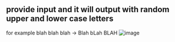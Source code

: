 ## provide input and it will output with random upper and lower case letters 
for example blah blah blah -> Blah bLah BLAH
![image](https://github.com/user-attachments/assets/8167f2a3-3b70-4d7c-9888-92bd5b099685)

